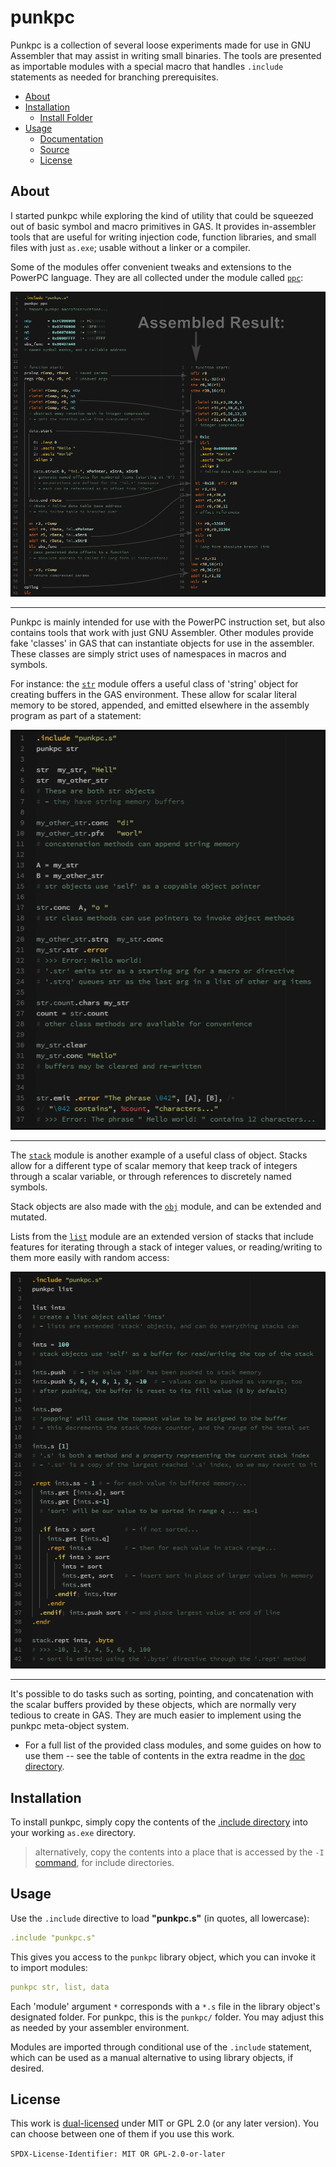 # punkpc

Punkpc is a collection of several loose experiments made for use in GNU Assembler that may assist in writing small binaries. The tools are presented as importable modules with a special macro that handles `.include` statements as needed for branching prerequisites.


- [About](#about)
- [Installation](#installation)
  - [Install Folder][inc]
- [Usage](#usage)
  - [Documentation][doc]
  - [Source][src]
  - [License][license]

## About

I started punkpc while exploring the kind of utility that could be squeezed out of basic symbol and macro primitives in GAS. It provides in-assembler tools that are useful for writing injection code, function libraries, and small files with just `as.exe`; usable without a linker or a compiler.

Some of the modules offer convenient tweaks and extensions to the PowerPC language. They are all collected under the module called [`ppc`](/doc#ppc):

![example use of the 'ppc' module][img_ppc]

---

Punkpc is mainly intended for use with the PowerPC instruction set, but also contains tools that work with just GNU Assembler. Other modules provide fake 'classes' in GAS that can instantiate objects for use in the assembler. These classes are simply strict uses of namespaces in macros and symbols.

For instance: the [`str`](/doc#str) module offers a useful class of 'string' object for creating buffers in the GAS environment. These allow for scalar literal memory to be stored, appended, and emitted elsewhere in the assembly program as part of a statement:

![example use of the 'str' module][img_str]

---

The [`stack`](/doc#stack) module is another example of a useful class of object. Stacks allow for a different type of scalar memory that keep track of integers through a scalar variable, or through references to discretely named symbols.

Stack objects are also made with the [`obj`](/doc#obj) module, and can be extended and mutated.

Lists from the [`list`](/doc#list) module are an extended version of stacks that include features for iterating through a stack of integer values, or reading/writing to them more easily with random access:

![example use of the 'list' module][img_list]

---

It's possible to do tasks such as sorting, pointing, and concatenation with the scalar buffers provided by these objects, which are normally very tedious to create in GAS. They are much easier to implement using the punkpc meta-object system.

- For a full list of the provided class modules, and some guides on how to use them -- see the table of contents in the extra readme in the [doc directory][doc].



## Installation

To install punkpc, simply copy the contents of the [.include directory][inc] into your working `as.exe` directory.

> alternatively, copy the contents into a place that is accessed by the `-I` [command][icommand], for include directories.



## Usage

Use the `.include` directive to load **"punkpc.s"** (in quotes, all lowercase):

```YAML
.include "punkpc.s"
```


This gives you access to the `punkpc` library object, which you can invoke it to import modules:

```YAML
punkpc str, list, data
```

Each 'module' argument `*` corresponds with a `*.s` file in the library object's designated folder. For punkpc, this is the `punkpc/` folder. You may adjust this as needed by your assembler environment.

Modules are imported through conditional use of the `.include` statement, which can be used as a manual alternative to using library objects, if desired.

## License

  This work is [dual-licensed][license] under MIT or GPL 2.0 (or any later version).
  You can choose between one of them if you use this work.

`SPDX-License-Identifier: MIT OR GPL-2.0-or-later`

[doc]: /doc#Documentation
[src]: /src/
[inc]: /.include/

[license]: /LICENSE.md

[img_ppc]:  /doc/img/readme_main_ppc.png
[img_str]:  /doc/img/readme_main_str.png
[img_list]: /doc/img/readme_main_list.png

[guide_library_objects]: /doc/md/guide_library_objects.md

[icommand]: https://sourceware.org/binutils/docs/as/Invoking.html#Invoking
